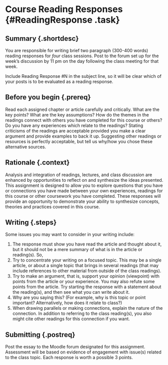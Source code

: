 # Course Reading Responses {#ReadingResponse .task}


## Summary {.shortdesc}

You are responsible for writing brief two paragraph (300-400 words)
reading responses for *four* class sessions. Post to the forum set up
for the week’s discussion by 11 pm on the day following the class
meeting for that week.

Include Reading Response \#N in the subject line, so it will be clear
which of your posts is to be evaluated as a reading response.

## Before you begin {.prereq}

Read each assigned chapter or article carefully and critically. What
are the key points? What are the key assumptions? How do the themes in
the readings connect with others you have completed for this course or
others? Do you have any experiences which relate to the readings?
Stating criticisms of the readings are acceptable provided you make a
clear argument and provide examples to back it up. Suggesting other
readings or resources is perfectly acceptable, but tell us why/how you
chose these alternative sources.

## Rationale {.context}

Analysis and integration of readings, lectures, and class discussion
are enhanced by opportunities to reflect on and synthesize the ideas
presented. This assignment is designed to allow you to explore
questions that you have or connections you have made between your own
experiences, readings for this course or other coursework you have
completed. These responses will provide an opportunity to demonstrate
your ability to synthesize concepts, theories and practices covered in
this course.

## Writing {.steps}  

Some issues you may want to consider in your writing include:

1.  The response must show you have read the article and thought about
    it, but it should not be a mere summary of what is in the article
    or reading(s). So,
2.  Try to concentrate your writing on a focused topic. This may be a
    single article, or about a single topic that brings in several
    readings (that may include references to other material from outside
    of the class readings).
3.  Try to make an argument, that is, support your opinion (viewpoint)
    with points from the article or your experience. You may also refute
    some points from the article. Try starting the response with a
    statement about the reading(s), and then see what you can write
    about it.
4.  Why are you saying this? (For example, why is this topic or point
    important? Alternatively, how does it relate to class?)
5.  When drawing parallels or making connections, explain the nature of
    the connection. In addition to referring to the class reading(s),
    you also might cite other readings for this connection if you want.

## Submitting {.postreq}
Post the essay to the Moodle forum designated for this assignment.
Assessment will be based on evidence of engagement with issue(s) related
to the class topic. Each response is worth a possible 3 points.

